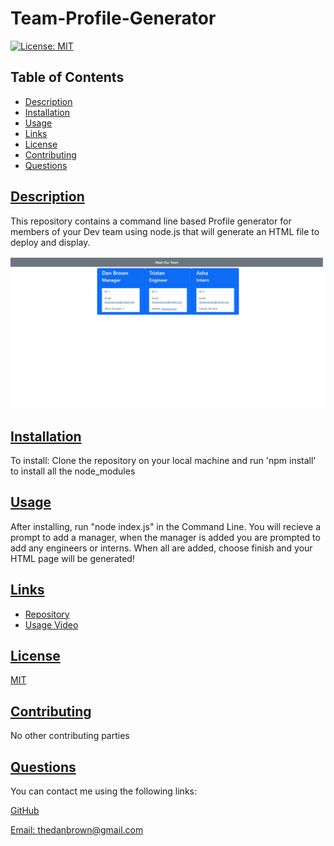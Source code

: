 # Team-Profile-Generator
 [![License: MIT](https://img.shields.io/badge/License-MIT-yellow.svg)](https://opensource.org/licenses/MIT)

  ## Table of Contents
  * [Description](#description)
  * [Installation](#installation)
  * [Usage](#usage)
  * [Links](#links)
  * [License](#license)
  * [Contributing](#contributing)
  * [Questions](#questions)
  
  ## [Description](#table-of-contents)

  This repository contains a command line based Profile generator for members of your Dev team using node.js that will generate an HTML file to deploy and display.

  ![Sample Generated HTML](./img/OurTeam.png)

  ## [Installation](#table-of-contents)

  To install: Clone the repository on your local machine and run 'npm install' to install all the node_modules

  ## [Usage](#table-of-contents)

  After installing, run "node index.js" in the Command Line. You will recieve a prompt to add a manager, when the manager is added you are prompted to add any engineers or interns. When all are added, choose finish and your HTML page will be generated!
  
  ## [Links](#table-of-contents)

  * [Repository](https://github.com/Thedanbrown/Team-Profile-Generator)
  * [Usage Video]()

  ## [License](#table-of-contents)

  [MIT](https://opensource.org/licenses/MIT)

  ## [Contributing](#table-of-contents)
  No other contributing parties

  ## [Questions](#table-of-contents)

  You can contact me using the following links:

  [GitHub](https://github.com/Thedanbrown)

  [Email: thedanbrown@gmail.com](mailto:thedanbrown@gmail.com)
